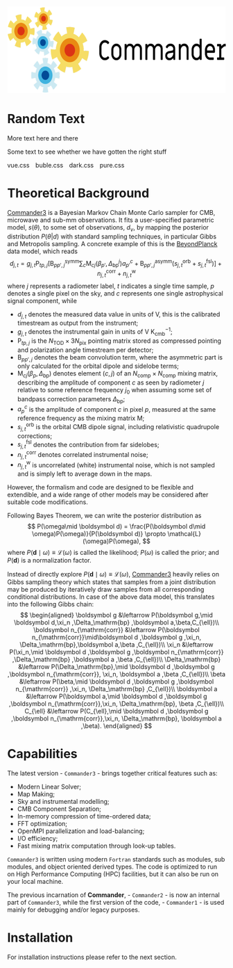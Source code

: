 <a name="top"></a>
<p align="center">
    <img src="_media/commander3-logo.png" height="200">
</p>

# 

# Random Text


More text here and there

Some text to see whether we have gotten the right stuff

<div class="demo-theme-preview">
  <a data-theme="vue">vue.css</a>
  <a data-theme="buble">buble.css</a>
  <a data-theme="dark">dark.css</a>
  <a data-theme="pure">pure.css</a>
</div>

<style>
  .demo-theme-preview a {
    padding-right: 10px;
  }

  .demo-theme-preview a:hover {
    cursor: pointer;
    text-decoration: underline;
  }
</style>

<script>
  var preview = Docsify.dom.find('.demo-theme-preview');
  var themes = Docsify.dom.findAll('[rel="stylesheet"]');

  preview.onclick = function (e) {
    var title = e.target.getAttribute('data-theme');

    themes.forEach(function (theme) {
      theme.disabled = theme.title !== title;
    });
  };
</script>

# Theoretical Background

[Commander3](https://github.com/Cosmoglobe/Commander) is a Bayesian Markov Chain Monte Carlo sampler for CMB, microwave and sub-mm observations. It fits a user-specified parametric model, $s(\theta)$, to some set of observations, $d_\nu$, by mapping the posterior distribution $P(\theta|d)$ with standard sampling techniques, in particular Gibbs and Metropolis sampling. A concrete example of this is the [BeyondPlanck](https://beyondplanck.science) data model, which reads
$$
d_{j,t} = g_{j,t}\mathsf P_{tp,j}\left[ \mathsf B^{\mathrm{symm}}_{pp',j}\sum_{c} \mathsf M_{cj}(\beta_{p'}, \Delta_\mathrm{bp}^{j})a^c_{p'} + \mathsf B^{\mathrm{asymm}}_{pp',j}\left(s^{\mathrm{orb}}_{j,t} + s^{\mathrm{fsl}}_{j,t}\right)\right] + n^{\mathrm{corr}}_{j,t} + n^{\mathrm{w}}_{j,t}
$$
where $j$ represents a radiometer label, $t$ indicates a single time sample, $p$ denotes a single pixel on the sky, and $c$ represents one single astrophysical signal component, while

- $d_{j,t}$ denotes the measured data value in units of V, this is the calibrated timestream as output from the instrument;
- $g_{j,t}$ denotes the instrumental gain in units of V K$_{\mathrm{cmb}}^{-1}$;
- $\mathsf P_{tp,j}$ is the $N_{\mathrm{TOD}}\times 3N_{\mathrm{pix}}$ pointing matrix stored as compressed pointing and polarization angle timestream per detector;
- $\mathsf B_{pp',j}$ denotes the beam convolution term, where the asymmetric part is only calculated for the orbital dipole and sidelobe terms;
- $\mathsf M_{cj}(\beta_{p}, \Delta_\mathrm{bp})$ denotes element $(c,j)$ of an $N_{\mathrm{comp}}\times N_{\mathrm{comp}}$ mixing matrix, describing the amplitude of component $c$ as seen by radiometer $j$ relative to some reference frequency $j_0$ when assuming some set of bandpass correction parameters $\Delta_\mathrm{bp}$;
- $a^c_{p}$ is the amplitude of component $c$ in pixel $p$, measured at the same reference frequency as the mixing matrix $\mathsf M$;
- $s^{\mathrm{orb}}_{j,t}$ is the orbital CMB dipole signal, including relativistic quadrupole corrections;
- $s^{\mathrm{fsl}}_{j,t}$ denotes the contribution from far sidelobes;
- $n^{\mathrm{corr}}_{j,t}$ denotes correlated instrumental noise;
- $n^{\mathrm{w}}_{j,t}$ is uncorrelated (white) instrumental noise, which is not sampled and is simply left to average down in the maps.

However, the formalism and code are designed to be flexible and extendible, and a wide range of other models may be considered after suitable code modifications.

Following Bayes Theorem, we can write the posterior distribution as
$$
P(\omega\mid \boldsymbol d) = \frac{P(\boldsymbol d\mid \omega)P(\omega)}{P(\boldsymbol d)} \propto \mathcal{L}(\omega)P(\omega),
$$
where $P(\boldsymbol d\mid \omega)\equiv\mathcal{L}(\omega)$ is called the likelihood; $P(\omega)$ is called the prior; and $P(\boldsymbol d)$ is a normalization factor.

Instead of directly explore $P(\boldsymbol d\mid \omega)\equiv\mathcal{L}(\omega)$, [Commander3](https://github.com/Cosmoglobe/Commander) heavily relies on Gibbs sampling theory which states that samples from a joint distribution may be produced by iteratively draw samples from all corresponding conditional distributions. In case of the above data model, this translates into the following Gibbs chain: 
$$
\begin{aligned}
\boldsymbol g &\leftarrow P(\boldsymbol g,\mid \boldsymbol d,\xi_n ,\Delta_\mathrm{bp} ,\boldsymbol a,\beta,C_{\ell})\\
\boldsymbol n_{\mathrm{corr}} &\leftarrow P(\boldsymbol n_{\mathrm{corr}}\mid\boldsymbol d ,\boldsymbol g ,\xi_n, \Delta_\mathrm{bp},\boldsymbol a,\beta ,C_{\ell})\\
\xi_n &\leftarrow P(\xi_n,\mid \boldsymbol d ,\boldsymbol g ,\boldsymbol n_{\mathrm{corr}} ,\Delta_\mathrm{bp} ,\boldsymbol a ,\beta ,C_{\ell})\\
\Delta_\mathrm{bp} &\leftarrow P(\Delta_\mathrm{bp},\mid \boldsymbol d ,\boldsymbol g ,\boldsymbol n_{\mathrm{corr}}, \xi_n, \boldsymbol a ,\beta ,C_{\ell})\\
\beta &\leftarrow P(\beta,\mid \boldsymbol d ,\boldsymbol g ,\boldsymbol n_{\mathrm{corr}} ,\xi_n, \Delta_\mathrm{bp} ,C_{\ell})\\
\boldsymbol a &\leftarrow P(\boldsymbol a,\mid \boldsymbol d ,\boldsymbol g ,\boldsymbol n_{\mathrm{corr}},\xi_n, \Delta_\mathrm{bp}, \beta ,C_{\ell})\\
C_{\ell} &\leftarrow P(C_{\ell},\mid \boldsymbol d ,\boldsymbol g ,\boldsymbol n_{\mathrm{corr}},\xi_n,
\Delta_\mathrm{bp}, \boldsymbol a ,\beta).
\end{aligned}
$$

# Capabilities

The latest version - `Commander3` - brings together critical features such as:

- Modern Linear Solver;
- Map Making;
- Sky and instrumental modelling;
- CMB Component Separation;
- In-memory compression of time-ordered data; 
- FFT optimization; 
- OpenMPI parallelization and load-balancing; 
- I/O efficiency;
- Fast mixing matrix computation through look-up tables.

`Commander3` is written using modern `Fortran` standards such as modules, sub modules, and object oriented derived types. The code is optimized to run on High Performance Computing (HPC) facilities, but it can also be run on your local machine.

The previous incarnation of **Commander**, - `Commander2` - is now an internal part of `Commander3`, while the first version of the code, - `Commander1` - is used mainly for debugging and/or legacy purposes.

# Installation

For installation instructions please refer to the next section.
